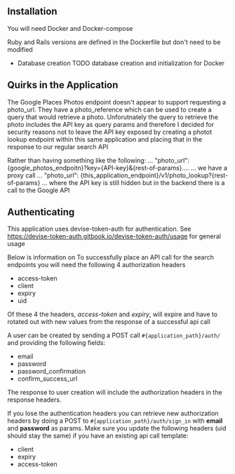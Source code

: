 ## Installation
You will need Docker and Docker-compose

Ruby and Rails versions are defined in the Dockerfile but don't need to be modified

* Database creation
TODO database creation and initialization for Docker

## Quirks in the Application

The Google Places Photos endpoint doesn't appear to support requesting a photo_url. They have a photo_reference
which can be used to create a query that would retrieve a photo. Unforutnately the query to retrieve the photo
includes the API key as query params and therefore I decided for security reasons not to leave the API key
exposed by creating a photot lookup endpoint within this same application and placing that in the response to
our regular search API

Rather than having something like the following:
	...
	"photo_url": {google_photos_endpoitn}?key={API-key}&{rest-of-params}....
	...
we have a proxy call
	...
	"photo_url": {this_application_endpoint}/v1/photo_lookup?{rest-of-params}
	...
 where the API key is still hidden but in the backend there is a call to the Google API

## Authenticating

This application uses devise-token-auth for authentication.
See https://devise-token-auth.gitbook.io/devise-token-auth/usage for general usage

Below is information on
To successfully place an API call for the search endpoints you will need the following 4 authorization headers
- access-token
- client
- expiry
- uid

Of these 4 the headers, *access-token* and *expiry*, will expire and have to rotated out with new values from the response of a successful api call

A user can be created by sending a POST call `#{application_path}/auth/` and providing the following fields:
- email
- password
- password_confirmation
- confirm_success_url

The response to user creation will include the authorization headers in the response headers.

If you lose the authentication headers you can retrieve new authorization headers by doing a POST to `#{application_path}/auth/sign_in` with **email** and **password** as params. Make sure you update the following headers (uid should stay the same) if you have an existing api call template:
- client
- expiry
- access-token